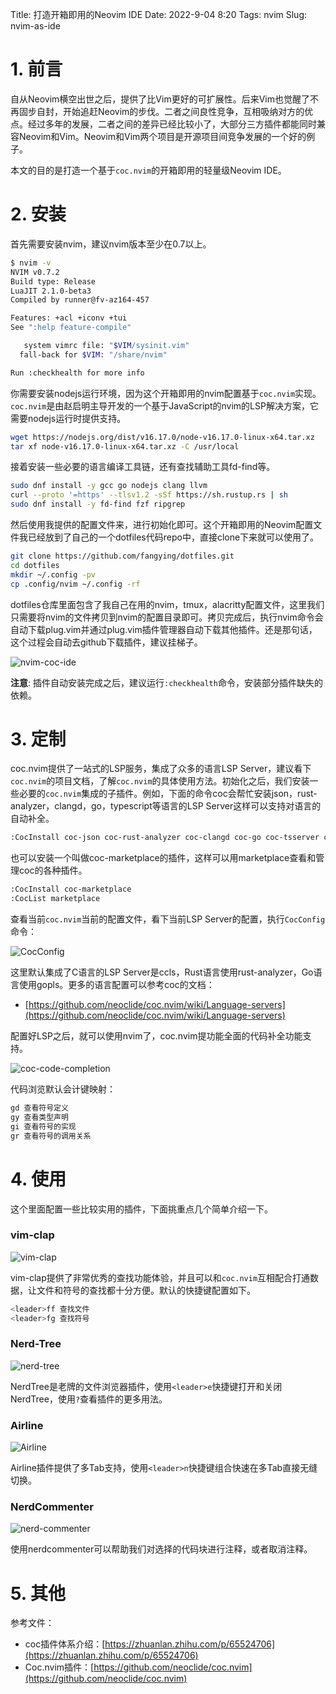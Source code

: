 Title: 打造开箱即用的Neovim IDE
Date: 2022-9-04 8:20
Tags: nvim
Slug: nvim-as-ide

# 1. 前言

自从Neovim横空出世之后，提供了比Vim更好的可扩展性。后来Vim也觉醒了不再固步自封，开始追赶Neovim的步伐。二者之间良性竞争，互相吸纳对方的优点。经过多年的发展，二者之间的差异已经比较小了，大部分三方插件都能同时兼容Neovim和Vim。Neovim和Vim两个项目是开源项目间竞争发展的一个好的例子。

本文的目的是打造一个基于`coc.nvim`的开箱即用的轻量级Neovim IDE。

# 2. 安装

首先需要安装nvim，建议nvim版本至少在0.7以上。

```bash
$ nvim -v
NVIM v0.7.2
Build type: Release
LuaJIT 2.1.0-beta3
Compiled by runner@fv-az164-457

Features: +acl +iconv +tui
See ":help feature-compile"

   system vimrc file: "$VIM/sysinit.vim"
  fall-back for $VIM: "/share/nvim"

Run :checkhealth for more info
```

你需要安装nodejs运行环境，因为这个开箱即用的nvim配置基于`coc.nvim`实现。`coc.nvim`是由赵启明主导开发的一个基于JavaScript的nvim的LSP解决方案，它需要nodejs运行时提供支持。

```bash
wget https://nodejs.org/dist/v16.17.0/node-v16.17.0-linux-x64.tar.xz
tar xf node-v16.17.0-linux-x64.tar.xz -C /usr/local
```

接着安装一些必要的语言编译工具链，还有查找辅助工具fd-find等。

```bash
sudo dnf install -y gcc go nodejs clang llvm
curl --proto '=https' --tlsv1.2 -sSf https://sh.rustup.rs | sh
sudo dnf install -y fd-find fzf ripgrep
```

然后使用我提供的配置文件来，进行初始化即可。这个开箱即用的Neovim配置文件我已经放到了自己的一个dotfiles代码repo中，直接clone下来就可以使用了。

```bash
git clone https://github.com/fangying/dotfiles.git
cd dotfiles
mkdir ~/.config -pv
cp .config/nvim ~/.config -rf
```

dotfiles仓库里面包含了我自己在用的nvim，tmux，alacritty配置文件，这里我们只需要将nvim的文件拷贝到nvim的配置目录即可。拷贝完成后，执行nvim命令会自动下载plug.vim并通过plug.vim插件管理器自动下载其他插件。还是那句话，这个过程会自动去github下载插件，建议挂梯子。

![nvim-coc-ide](../images/nvim-coc-ide.gif)

**注意**: 插件自动安装完成之后，建议运行`:checkhealth`命令，安装部分插件缺失的依赖。

# 3. 定制

coc.nvim提供了一站式的LSP服务，集成了众多的语言LSP Server，建议看下`coc.nvim`的项目文档，了解`coc.nvim`的具体使用方法。初始化之后，我们安装一些必要的`coc.nvim`集成的子插件。例如，下面的命令coc会帮忙安装json，rust-analyzer，clangd，go，typescript等语言的LSP Server这样可以支持对语言的自动补全。

```bash
:CocInstall coc-json coc-rust-analyzer coc-clangd coc-go coc-tsserver coc-yaml coc-snippets
```

也可以安装一个叫做coc-marketplace的插件，这样可以用marketplace查看和管理coc的各种插件。

```bash
:CocInstall coc-marketplace
:CocList marketplace
```

查看当前`coc.nvim`当前的配置文件，看下当前LSP Server的配置，执行`CocConfig`命令：

![CocConfig](../images/coc-config.png)

这里默认集成了C语言的LSP Server是ccls，Rust语言使用rust-analyzer，Go语言使用gopls。更多的语言配置可以参考coc的文档：

* [https://github.com/neoclide/coc.nvim/wiki/Language-servers](https://github.com/neoclide/coc.nvim/wiki/Language-servers)

配置好LSP之后，就可以使用nvim了，coc.nvim提功能全面的代码补全功能支持。

![coc-code-completion](../images/nvim-code-completion.gif)

代码浏览默认会计键映射：

```bash
gd 查看符号定义
gy 查看类型声明
gi 查看符号的实现
gr 查看符号的调用关系
```

# 4. 使用

这个里面配置一些比较实用的插件，下面挑重点几个简单介绍一下。

### vim-clap

![vim-clap](../images/vim-clap.png)

vim-clap提供了非常优秀的查找功能体验，并且可以和`coc.nvim`互相配合打通数据，让文件和符号的查找都十分方便。默认的快捷键配置如下。

```bash
<leader>ff 查找文件
<leader>fg 查找符号
```

### Nerd-Tree

![nerd-tree](../images/nerd-tree-plugin.png)

NerdTree是老牌的文件浏览器插件，使用`<leader>e`快捷键打开和关闭NerdTree，使用`?`查看插件的更多用法。

### Airline

![Airline](../images/airline-plugin.png)

Airline插件提供了多Tab支持，使用`<leader>n`快捷键组合快速在多Tab直接无缝切换。

### NerdCommenter

![nerd-commenter](../images/nerd-commenter-plugin.png)

使用nerdcommenter可以帮助我们对选择的代码块进行注释，或者取消注释。

# 5. 其他

参考文件：

* coc插件体系介绍：[https://zhuanlan.zhihu.com/p/65524706](https://zhuanlan.zhihu.com/p/65524706)
* Coc.nvim插件：[https://github.com/neoclide/coc.nvim](https://github.com/neoclide/coc.nvim)